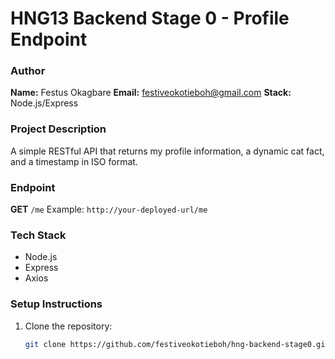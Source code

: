 # HNG13 Backend Stage 0 - Profile Endpoint

### Author
**Name:** Festus Okagbare
**Email:** festiveokotieboh@gmail.com
**Stack:** Node.js/Express

### Project Description
A simple RESTful API that returns my profile information, a dynamic cat fact, and a timestamp in ISO format.

### Endpoint
**GET** `/me`
Example: `http://your-deployed-url/me`

### Tech Stack
- Node.js
- Express
- Axios

### Setup Instructions
1. Clone the repository:
   ```bash
   git clone https://github.com/festiveokotieboh/hng-backend-stage0.git
